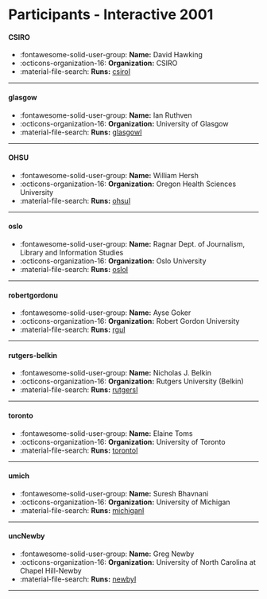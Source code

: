 # Participants - Interactive 2001 

#### CSIRO
 - :fontawesome-solid-user-group: **Name:** David Hawking
 - :octicons-organization-16: **Organization:** CSIRO
 - :material-file-search: **Runs:** [csiroI](./runs.md#csiroi)

---
#### glasgow
 - :fontawesome-solid-user-group: **Name:** Ian Ruthven
 - :octicons-organization-16: **Organization:** University of Glasgow
 - :material-file-search: **Runs:** [glasgowI](./runs.md#glasgowi)

---
#### OHSU
 - :fontawesome-solid-user-group: **Name:** William Hersh
 - :octicons-organization-16: **Organization:** Oregon Health Sciences University
 - :material-file-search: **Runs:** [ohsuI](./runs.md#ohsui)

---
#### oslo
 - :fontawesome-solid-user-group: **Name:** Ragnar Dept. of Journalism, Library and Information Studies
 - :octicons-organization-16: **Organization:** Oslo University
 - :material-file-search: **Runs:** [osloI](./runs.md#osloi)

---
#### robertgordonu
 - :fontawesome-solid-user-group: **Name:** Ayse Goker
 - :octicons-organization-16: **Organization:** Robert Gordon University
 - :material-file-search: **Runs:** [rguI](./runs.md#rgui)

---
#### rutgers-belkin
 - :fontawesome-solid-user-group: **Name:** Nicholas J. Belkin
 - :octicons-organization-16: **Organization:** Rutgers University (Belkin)
 - :material-file-search: **Runs:** [rutgersI](./runs.md#rutgersi)

---
#### toronto
 - :fontawesome-solid-user-group: **Name:** Elaine Toms
 - :octicons-organization-16: **Organization:** University of Toronto
 - :material-file-search: **Runs:** [torontoI](./runs.md#torontoi)

---
#### umich
 - :fontawesome-solid-user-group: **Name:** Suresh Bhavnani
 - :octicons-organization-16: **Organization:** University of Michigan
 - :material-file-search: **Runs:** [michiganI](./runs.md#michigani)

---
#### uncNewby
 - :fontawesome-solid-user-group: **Name:** Greg Newby
 - :octicons-organization-16: **Organization:** University of North Carolina at Chapel Hill-Newby
 - :material-file-search: **Runs:** [newbyI](./runs.md#newbyi)

---
